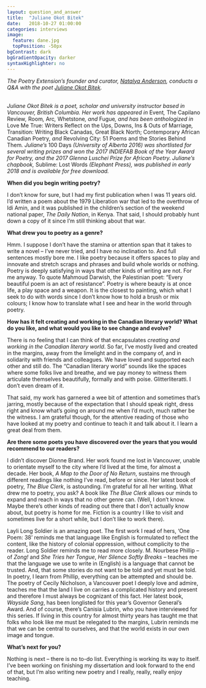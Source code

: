 ```yaml
---
layout: question_and_answer
title:  "Juliane Okot Bitek"
date:   2018-10-27 01:00:00
categories: interviews
image:
  feature: dane.jpg
  topPosition: -50px
bgContrast: dark
bgGradientOpacity: darker
syntaxHighlighter: no
---
```


<em>The Poetry Extension’s founder and curator, <a href="http://www.natalyaanderson.com" target="_blank">Natalya Anderson</a>, conducts a Q&A with the poet <a href="https://julianeokotbitek.com/" target="_blank">Juliane Okot Bitek</a>.</em>
<br/><br/>

<em>Juliane Okot Bitek is a poet, scholar and university instructor based in Vancouver, British Columbia. Her work has appeared in </em>Event<em>, </em>The Capilano Review<em>,</em> Room<em>, </em>Arc<em>, </em>Whetstone<em>, and </em>Fugue<em>, and has been anthologized in </em>Love Me True: Writers Reflect on the Ups, Downs, Ins & Outs of Marriage<em>, </em>Transition: Writing Black Canadas, Great Black North; Contemporary African Canadian Poetry<em>, and </em>Revolving City: 51 Poems and the Stories Behind Them<em>. Juliane’s </em>100 Days<em> (University of Alberta 2016) was shortlisted for several writing prizes and won the 2017 INDIEFAB Book of the Year Award for Poetry, and the 2017 Glenna Luschei Prize for African Poetry. Juliane’s chapbook, </em>Sublime: Lost Words<em> (Elephant Press), was published in early 2018 and is available for free download.</em>

<strong>When did you begin writing poetry?</strong>

I don’t know for sure, but I had my first publication when I was 11 years old. I’d written a poem about the 1979 Liberation war that led to the overthrow of Idi Amin, and it was published in the children’s section of the weekend national paper, <em>The Daily Nation</em>, in Kenya. That said, I should probably hunt down a copy of it since I’m still thinking about that war.

<strong>What drew you to poetry as a genre?</strong>

Hmm. I suppose I don’t have the stamina or attention span that it takes to write a novel – I’ve never tried, and I have no inclination to. And full sentences mostly bore me. I like poetry because it offers spaces to play and innovate and stretch scraps and phrases and build whole worlds or nothing. Poetry is deeply satisfying in ways that other kinds of writing are not. For me anyway. To quote Mahmoud Darwish, the Palestinian poet: “Every beautiful poem is an act of resistance”. Poetry is where beauty is at once life, a play space and a weapon. It is the closest to painting, which what I seek to do with words since I don’t know how to hold a brush or mix colours; I know how to translate what I see and hear in the world through poetry.

<strong>How has it felt creating and working in the Canadian literary world? What do you like, and what would you like to see change and evolve?</strong>

There is no feeling that I can think of that encapsulates <em>creating and working in the Canadian literary world</em>. So far, I’ve mostly lived and created in the margins, away from the limelight and in the company of, and in solidarity with friends and colleagues. We have loved and supported each other and still do. The “Canadian literary world” sounds like the spaces where some folks live and breathe, and we pay money to witness them articulate themselves beautifully, formally and with poise. Glitterliteratti. I don’t even dream of it.

That said, my work has garnered a wee bit of attention and sometimes that’s jarring, mostly because of the expectation that I should speak right, dress right and know what’s going on around me when I’d much, much rather be the witness. I am grateful though, for the attentive reading of those who have looked at my poetry and continue to teach it and talk about it. I learn a great deal from them.

<strong>Are there some poets you have discovered over the years that you would recommend to our readers?</strong>

I didn’t discover Dionne Brand. Her work found me lost in Vancouver, unable to orientate myself to the city where I’d lived at the time, for almost a decade. Her book, <em>A Map to the Door of No Return</em>, sustains me through different readings like nothing I’ve read, before or since. Her latest book of poetry, <em>The Blue Clerk</em>, is astounding. I’m grateful for all her writing. What drew me to poetry, you ask? A book like <em>The Blue Clerk</em> allows our minds to expand and reach in ways that no other genre can. (Well, I don’t know. Maybe there’s other kinds of reading out there that I don’t actually know about, but poetry is home for me. Fiction is a country I like to visit and sometimes live for a short while, but I don’t like to work there).

Layli Long Soldier is an amazing poet. The first work I read of hers, ‘One Poem: 38’ reminds me that language like English is formulated to reflect the content, like the history of colonial oppression, without complicity to the reader. Long Soldier reminds me to read more closely. M. Nourbese Phillip – of <em>Zong!</em> and <em>She Tries her Tongue</em>, <em>Her Silence Softly Breaks</em> – teaches me that the language we use to write in (English) is a language that cannot be trusted. And, that some stories do not want to be told and yet must be told. In poetry, I learn from Phillip, everything can be attempted and should be. The poetry of Cecily Nicholson, a Vancouver poet I deeply love and admire, teaches me that the land I live on carries a complicated history and present and therefore I must always be cognizant of this fact. Her latest book, <em>Wayside Sang</em>, has been longlisted for this year’s Governor General’s Award. And of course, there’s Canisia Lubrin, who you have interviewed for this series. If living in this country for almost thirty years has taught me that folks who look like me must be relegated to the margins, Lubrin reminds me that we can be central to ourselves, and that the world exists in our own image and tongue.

<strong>What’s next for you?</strong>

Nothing is next – there is no to-do list. Everything is working its way to itself. I’ve been working on finishing my dissertation and look forward to the end of that, but I’m also writing new poetry and I really, really, really enjoy teaching.
